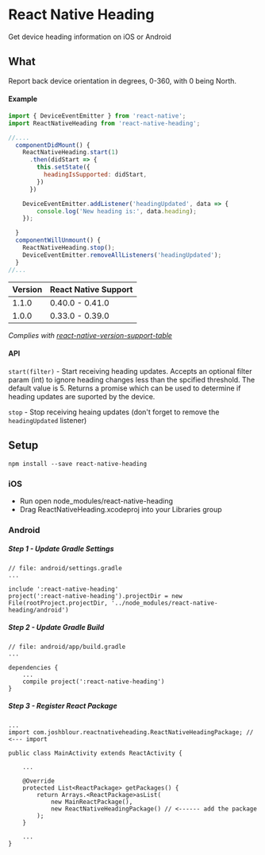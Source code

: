 # React Native Heading
Get device heading information on iOS or Android

## What
Report back device orientation in degrees, 0-360, with 0 being North.

#### Example
```javascript
import { DeviceEventEmitter } from 'react-native';
import ReactNativeHeading from 'react-native-heading';

//....
  componentDidMount() {
    ReactNativeHeading.start(1)
      .then(didStart => {
        this.setState({
          headingIsSupported: didStart,
        })
      })

    DeviceEventEmitter.addListener('headingUpdated', data => {
    	console.log('New heading is:', data.heading);
    });

  }
  componentWillUnmount() {
    ReactNativeHeading.stop();
    DeviceEventEmitter.removeAllListeners('headingUpdated');
  }
//...
```

| Version | React Native Support |
|---|---|
| 1.1.0 | 0.40.0 - 0.41.0 |
| 1.0.0 | 0.33.0 - 0.39.0 |
*Complies with [react-native-version-support-table](https://github.com/dangnelson/react-native-version-support-table)*

#### API

`start(filter)` - Start receiving heading updates. Accepts an optional filter param (int) to ignore heading changes less than the spcified threshold. The default value is 5. Returns a promise which can be used to determine if heading updates are suported by the device.

`stop` - Stop receiving heaing updates (don't forget to remove the `headingUpdated` listener)


## Setup

````
npm install --save react-native-heading
````

### iOS
* Run open node_modules/react-native-heading
* Drag ReactNativeHeading.xcodeproj into your Libraries group

### Android
##### Step 1 - Update Gradle Settings

```
// file: android/settings.gradle
...

include ':react-native-heading'
project(':react-native-heading').projectDir = new File(rootProject.projectDir, '../node_modules/react-native-heading/android')
```
##### Step 2 - Update Gradle Build

```
// file: android/app/build.gradle
...

dependencies {
    ...
    compile project(':react-native-heading')
}
```
##### Step 3 - Register React Package
```
...
import com.joshblour.reactnativeheading.ReactNativeHeadingPackage; // <--- import

public class MainActivity extends ReactActivity {

    ...

    @Override
    protected List<ReactPackage> getPackages() {
        return Arrays.<ReactPackage>asList(
            new MainReactPackage(),
            new ReactNativeHeadingPackage() // <------ add the package
        );
    }

    ...
}
```
